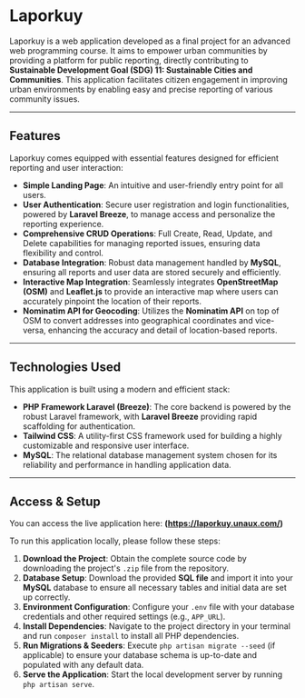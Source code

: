 # Laporkuy

Laporkuy is a web application developed as a final project for an advanced web programming course. It aims to empower urban communities by providing a platform for public reporting, directly contributing to **Sustainable Development Goal (SDG) 11: Sustainable Cities and Communities**. This application facilitates citizen engagement in improving urban environments by enabling easy and precise reporting of various community issues.

---

## Features

Laporkuy comes equipped with essential features designed for efficient reporting and user interaction:

* **Simple Landing Page**: An intuitive and user-friendly entry point for all users.
* **User Authentication**: Secure user registration and login functionalities, powered by **Laravel Breeze**, to manage access and personalize the reporting experience.
* **Comprehensive CRUD Operations**: Full Create, Read, Update, and Delete capabilities for managing reported issues, ensuring data flexibility and control.
* **Database Integration**: Robust data management handled by **MySQL**, ensuring all reports and user data are stored securely and efficiently.
* **Interactive Map Integration**: Seamlessly integrates **OpenStreetMap (OSM)** and **Leaflet.js** to provide an interactive map where users can accurately pinpoint the location of their reports.
* **Nominatim API for Geocoding**: Utilizes the **Nominatim API** on top of OSM to convert addresses into geographical coordinates and vice-versa, enhancing the accuracy and detail of location-based reports.

---

## Technologies Used

This application is built using a modern and efficient stack:

* **PHP Framework Laravel (Breeze)**: The core backend is powered by the robust Laravel framework, with **Laravel Breeze** providing rapid scaffolding for authentication.
* **Tailwind CSS**: A utility-first CSS framework used for building a highly customizable and responsive user interface.
* **MySQL**: The relational database management system chosen for its reliability and performance in handling application data.

---

## Access & Setup

You can access the live application here: **(https://laporkuy.unaux.com/)**

To run this application locally, please follow these steps:

1.  **Download the Project**: Obtain the complete source code by downloading the project's `.zip` file from the repository.
2.  **Database Setup**: Download the provided **SQL file** and import it into your **MySQL** database to ensure all necessary tables and initial data are set up correctly.
3.  **Environment Configuration**: Configure your `.env` file with your database credentials and other required settings (e.g., `APP_URL`).
4.  **Install Dependencies**: Navigate to the project directory in your terminal and run `composer install` to install all PHP dependencies.
5.  **Run Migrations & Seeders**: Execute `php artisan migrate --seed` (if applicable) to ensure your database schema is up-to-date and populated with any default data.
6.  **Serve the Application**: Start the local development server by running `php artisan serve`.
